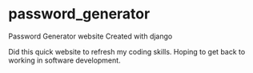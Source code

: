 # password_generator
Password Generator website Created with django

Did this quick website to refresh my coding skills. Hoping to get back to working in software development.

